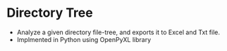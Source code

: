 # Directory Tree
- Analyze a given directory file-tree, and exports it to Excel and Txt file.
- Implmented in Python using OpenPyXL library
